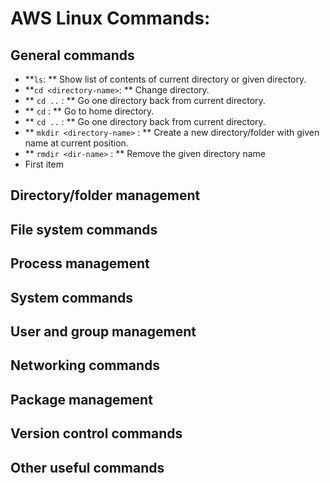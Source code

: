 # AWS Linux Commands:

## General commands
  
- **`ls`: ** Show list of contents of current directory or given directory.
- **`cd <directory-name>`: ** Change directory. 
- ** `cd ..` : ** Go one directory back from current directory.
- ** `cd` : ** Go to home directory.
- ** `cd ..` : ** Go one directory back from current directory.
- ** `mkdir <directory-name>` : ** Create a new directory/folder with given name at current position.
- ** `rmdir <dir-name>` : ** Remove the given directory name
- First item


## Directory/folder management

## File system commands

## Process management

## System commands

## User and group management

## Networking commands

## Package management

## Version control commands

## Other useful commands